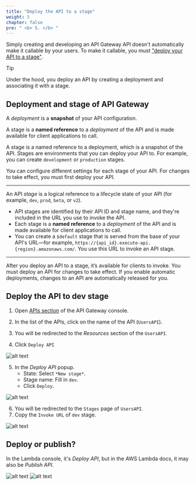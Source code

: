```yaml
---
title: "Deploy the API to a stage"
weight: 5
chapter: false
pre: " <b> 5. </b> "
---
```


Simply creating and developing an API Gateway API doesn't automatically make it callable by your users. To make it callable, you must ["deploy your API to a stage"](https://docs.aws.amazon.com/apigateway/latest/developerguide/rest-api-publish.html).

> [!TIP]
> Under the hood, you deploy an API by creating a deployment and associating it with a stage.

## Deployment and stage of API Gateway

<!-- TODO: add diagram to clarify stage and deployment  -->

A _deployment_ is a **snapshot** of your API configuration.

A stage is a **named reference** to a _deployment_ of the API and is made available for client applications to call.

A stage is a named reference to a deployment, which is a snapshot of the API.
Stages are environments that you can deploy your API to. For example, you can create `development` or `production` stages.

You can configure different settings for each stage of your API. For changes to take effect, you must first deploy your API.

---

An API _stage_ is a logical reference to a lifecycle state of your API (for example, `dev`, `prod`, `beta`, or `v2`).

- API stages are identified by their API ID and stage name, and they're included in the URL you use to invoke the API.
- Each stage is a **named reference** to a _deployment_ of the API and is made available for client applications to call.
- You can create a `$default` stage that is served from the base of your API's URL—for example, `https://{api_id}.execute-api.{region}.amazonaws.com/`. You use this URL to invoke an API stage.

---

After you deploy an API to a stage, it’s available for clients to invoke. You must deploy an API for changes to take effect. If you enable automatic deployments, changes to an API are automatically released for you.

## Deploy the API to dev stage

1. Open [APIs section](https://console.aws.amazon.com/apigateway/main/apis) of the API Gateway console.
2. In the list of the APIs, click on the name of the API (`UsersAPI`).
3. You will be redirected to the _Resources_ section of the `UsersAPI`.

4. Click `Deploy API`

![alt text](/images/workshop-2/API-Gateway--usersAPI--deploy-API.jpg)

5. In the _Deploy API_ popup.
   - State: Select `*New stage*`.
   - Stage name: Fill in `dev`.
   - Click `Deploy`.

![alt text](/images/workshop-2/API-Gateway--usersAPI--deploy-API--stage.jpg)

6. You will be redirected to the `Stages` page of `UsersAPI`.
7. Copy the `Invoke URL` of `dev` stage.

![alt text](/images/workshop-2/API-Gateway--usersAPI--stage--invoke-URL.jpg)

## Deploy or publish?

In the Lambda console, it's _Deploy API_, but in the AWS Lambda docs, it may also be _Publish API_.

![alt text](/images/workshop-2/api-gateway--deploy.png)
![alt text](/images/workshop-2/api-gateway--publish.png)
